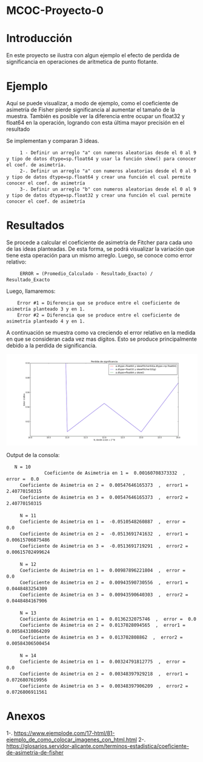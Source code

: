 # MCOC-Proyecto-0

<b> <H1> Introducción </H1> </b> 

En este proyecto se ilustra con algun ejemplo el efecto de perdida de significancia en  operaciones  de  aritmetica  de  punto  flotante.

<b> <H1> Ejemplo </H1> </b> 

Aquí se puede visualizar, a modo de ejemplo, como el coeficiente de asimetría de Fisher pierde significancia al aumentar el tamaño de la muestra. También es posible ver la diferencia entre ocupar un float32 y float64 en la operación, logrando con esta última mayor precisión en el resultado

Se implementan y comparan 3 ideas.

         1 - Definir un arreglo "a" con numeros aleatorias desde el 0 al 9 y tipo de datos dtype=sp.float64 y usar la función skew() para conocer el coef. de asimetría.
         2-. Definir un arreglo "a" con numeros aleatorias desde el 0 al 9 y tipo de datos dtype=sp.float64 y crear una función el cual permite conocer el coef. de asimetría
         3-. Definir un arreglo "b" con numeros aleatorias desde el 0 al 9 y tipo de datos dtype=sp.float32 y crear una función el cual permite conocer el coef. de asimetría
        

<b> <H1> Resultados </H1> </b> 
         Se procede a calcular el coeficiente de asimetría de Fitcher para cada uno de las ideas planteadas. De esta forma, se podrá visualizar la variación que tiene esta operación para un mismo arreglo.
         Luego, se conoce como error relativo:

         ERROR = (Promedio_Calculado - Resultado_Exacto) / Resultado_Exacto
         
Luego, llamaremos:

        Error #1 = Diferencia que se produce entre el coeficiente de asimetría planteado 3 y en 1.
        Error #2 = Diferencia que se produce entre el coeficiente de asimetría planteado 4 y en 1.
        
A continuación se muestra como va creciendo el error relativo en la medida en que se consideran cada vez mas dígitos. Esto se produce principalmente debido a la perdida de significancia.

![alt text](https://github.com/gcorreaz/MCOC-Proyecto-0/blob/master/imagereal.png)


        
Output de la consola:        

       N = 10
                  Coeficiente de Asimetria en 1 =  0.00160708373332  ,  error =  0.0
         Coeficiente de Asimetria en 2 =  0.00547646165373  ,  error1 =  2.40770150315
         Coeficiente de Asimetria en 3 =  0.00547646165373  ,  error2 =  2.40770150315

         N = 11
         Coeficiente de Asimetria en 1 =  -0.0510548260887  ,  error =  0.0
         Coeficiente de Asimetria en 2 =  -0.0513691741632  ,  error1 =  0.00615706875486
         Coeficiente de Asimetria en 3 =  -0.0513691719291  ,  error2 =  0.00615702499624

         N = 12
         Coeficiente de Asimetria en 1 =  0.00987896221804  ,  error =  0.0
         Coeficiente de Asimetria en 2 =  0.00943590730556  ,  error1 =  0.0448483254309
         Coeficiente de Asimetria en 3 =  0.00943590640303  ,  error2 =  0.0448484167906

         N = 13
         Coeficiente de Asimetria en 1 =  0.0136232075746  ,  error =  0.0
         Coeficiente de Asimetria en 2 =  0.0137028094565  ,  error1 =  0.00584310864209
         Coeficiente de Asimetria en 3 =  0.013702808862  ,  error2 =  0.00584306500454

         N = 14
         Coeficiente de Asimetria en 1 =  0.00324791812775  ,  error =  0.0
         Coeficiente de Asimetria en 2 =  0.00348397929218  ,  error1 =  0.0726807619956
         Coeficiente de Asimetria en 3 =  0.00348397906209  ,  error2 =  0.0726806911561





# Anexos

1-. https://www.ejemplode.com/17-html/81-ejemplo_de_como_colocar_imagenes_con_html.html
2-. https://glosarios.servidor-alicante.com/terminos-estadistica/coeficiente-de-asimetria-de-fisher


